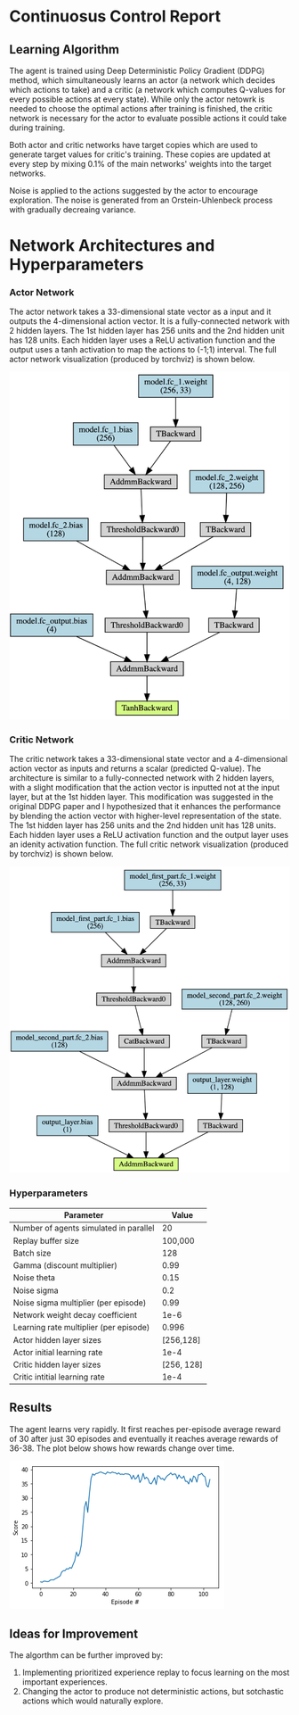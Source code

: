 [//]: # (Image References)

[actor_network]: images/actor_network.png "Actor Network"
[critic_network]: images/critic_network.png "Critic Network"
[rewards]: images/rewards.png "Rewards"

# Continuosus Control Report

## Learning Algorithm

The agent is trained using Deep Deterministic Policy Gradient (DDPG) method, which simultaneously learns an actor (a network which decides which actions to take) and a critic (a network which computes Q-values for every possible actions at every state). While only the actor netowrk is needed to choose the optimal actions after training is finished, the critic network is necessary for the actor to evaluate possible actions it could take during training.

Both actor and critic networks have target copies which are used to generate target values for critic's training. These copies are updated at every step by mixing 0.1% of the main networks' weights into the target networks.

Noise is applied to the actions suggested by the actor to encourage exploration. The noise is generated from an Orstein-Uhlenbeck process with gradually decreaing variance.

# Network Architectures and Hyperparameters

### Actor Network

The actor network takes a 33-dimensional state vector as a input and it outputs the 4-dimensional action vector. It is a fully-connected network with 2 hidden layers. The 1st hidden layer has 256 units and the 2nd hidden unit has 128 units. Each hidden layer uses a ReLU activation function and the output uses a tanh activation to map the actions to (-1;1) interval. The full actor network visualization (produced by torchviz) is shown below. 

![Actor Network][actor_network]

### Critic Network

The critic network takes a 33-dimensional state vector and a 4-dimensional action vector as inputs and returns a scalar (predicted Q-value). The architecture is similar to a fully-connected network with 2 hidden layers, with a slight modification that the action vector is inputted not at the input layer, but at the 1st hidden layer. This modification was suggested in the original DDPG paper and I hypothesized that it enhances the performance by blending the action vector with higher-level representation of the state. The 1st hidden layer has 256 units and the 2nd hidden unit has 128 units. Each hidden layer uses a ReLU activation function and the output layer uses an idenity activation function. The full critic network visualization (produced by torchviz) is shown below.

![Critic Network][critic_network]

### Hyperparameters

Parameter | Value
--- | ---
Number of agents simulated in parallel | 20
Replay buffer size | 100,000
Batch size | 128
Gamma (discount multiplier) | 0.99
Noise theta | 0.15
Noise sigma | 0.2
Noise sigma multiplier (per episode) | 0.99
Network weight decay coefficient | 1e-6
Learning rate multiplier (per episode) | 0.996
Actor hidden layer sizes | [256,128]
Actor initial learning rate | 1e-4
Critic hidden layer sizes | [256, 128]
Critic intitial learning rate | 1e-4

## Results

The agent learns very rapidly. It first reaches per-episode average reward of 30 after just 30 episodes and eventually it reaches average rewards of 36-38. The plot below shows how rewards change over time.

![Rewards Plot][rewards]

## Ideas for Improvement

The algorthm can be further improved by:
1. Implementing prioritized experience replay to focus learning on the most important experiences.
2. Changing the actor to produce not deterministic actions, but sotchastic actions which would naturally explore.